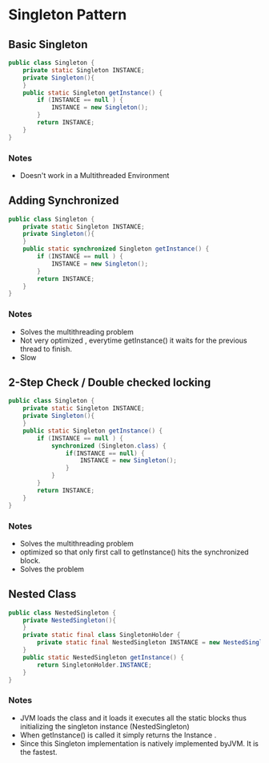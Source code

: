# Singleton Pattern

## Basic Singleton


```java
public class Singleton {
    private static Singleton INSTANCE;
    private Singleton(){
    }
    public static Singleton getInstance() {
        if (INSTANCE == null ) {
            INSTANCE = new Singleton();
        }
        return INSTANCE;
    }
}

```
### Notes
- Doesn't work in a Multithreaded Environment

## Adding Synchronized

```java
public class Singleton {
    private static Singleton INSTANCE;
    private Singleton(){
    }
    public static synchronized Singleton getInstance() {
        if (INSTANCE == null ) {
            INSTANCE = new Singleton();
        }
        return INSTANCE;
    }
}
```

### Notes
- Solves the multithreading problem
- Not very optimized , everytime getInstance() it waits for the previous thread to finish.
- Slow

## 2-Step Check / Double checked locking


```java
public class Singleton {
    private static Singleton INSTANCE;
    private Singleton(){
    }
    public static Singleton getInstance() {
        if (INSTANCE == null ) {
            synchronized (Singleton.class) {
                if(INSTANCE == null) {
                    INSTANCE = new Singleton();
                }
            }
        }
        return INSTANCE;
    }
}
```
### Notes
- Solves the multithreading problem
- optimized so that only first call to getInstance() hits the synchronized block.
- Solves the problem

## Nested Class

```java
public class NestedSingleton {
    private NestedSingleton(){
    }
    private static final class SingletonHolder {
        private static final NestedSingleton INSTANCE = new NestedSingleton();
    }
    public static NestedSingleton getInstance() {
        return SingletonHolder.INSTANCE;
    }
}
```
### Notes
- JVM loads the class and it loads it executes all the static blocks thus initializing the singleton instance (NestedSingleton)
- When getInstance() is called it simply returns the Instance .
- Since this Singleton implementation is natively implemented byJVM. It is the fastest.


